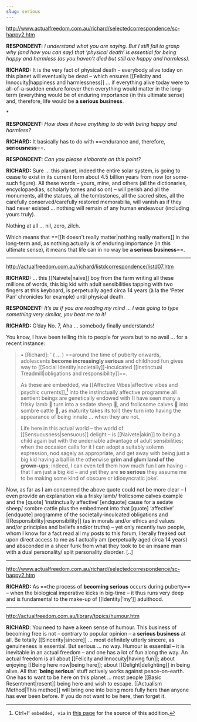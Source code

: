 ```yaml
---
slug: serious
---
```


http://www.actualfreedom.com.au/richard/selectedcorrespondence/sc-happy2.htm

**RESPONDENT:** _I understand what you are saying. But I still fail to grasp why (and how you can say) that ‘physical death’ is essential for being happy and harmless (as you haven’t died but still are happy and harmless)._

**RICHARD:** It is the very fact of physical death – everybody alive today on this planet will eventually be dead – which ensures [[Felicity and Innocuity|happiness and harmlessness]] ... if everything alive today were to all-of-a-sudden endure forever then everything would matter in the long-term (everything would be of enduring importance (in this ultimate sense) and, therefore, life would be **a serious business**.

\*

**RESPONDENT:** _How does it have anything to do with being happy and harmless?_

**RICHARD:** It basically has to do with ==endurance and, therefore, **seriousness**==.

**RESPONDENT:** _Can you please elaborate on this point?_

**RICHARD:** Sure ... this planet, indeed the entire solar system, is going to cease to exist in its current form about 4.5 billion years from now (or some-such figure). All these words – yours, mine, and others (all the dictionaries, encyclopaedias, scholarly tomes and so on) – will perish and all the monuments, all the statues, all the tombstones, all the sacred sites, all the carefully conserved/carefully restored memorabilia, will vanish as if they had never existed ... nothing will remain of any human endeavour (including yours truly).

Nothing at all ... nil, zero, zilch.

Which means that ==[[It doesn't really matter|nothing really matters]] in the long-term and, as nothing actually is of enduring importance (in this ultimate sense), it means that life can in no way be **a serious business**==.

---

http://actualfreedom.com.au/richard/listdcorrespondence/listd07.htm

**RICHARD:** ... this [[Naivete|naive]] boy from the farm writing all these millions of words, this big kid with adult sensibilities tapping with two fingers at this keyboard, is perpetually aged circa 14 years (à la the ‘Peter Pan’ chronicles for example) until physical death.

**RESPONDENT:** _It’s as if you are reading my mind ... I was going to type something very similar, you beat me to it!_

**RICHARD:** G’day No. 7, Aha ... somebody finally understands!

You know, I have been telling this to people for years but to no avail ... for a recent instance:

> • \[Richard\]: ‘ ( ... ) ==around the time of puberty onwards, adolescents **become increasingly serious** and childhood fun gives way to [[Social Identity|societally]]-inculcated [[Instinctual Treadmill|obligations and responsibility]]==.
> 
> As these are embedded, via [[Affective Vibes|affective vibes and psychic currents]],[^ed] into the instinctually affective programme all sentient beings are genetically endowed with (I have seen many a frisky lamb 🐑 turn into a sedate sheep 🐑, and frolicsome calves 🐄 into sombre cattle 🐄, as maturity takes its toll) they turn into having the appearance of being innate ... when they are not.
> 
> Life here in this actual world – the world of [[Sensuousness|sensuous]] delight – is [[Naivete|akin]] to being a child again but with the undeniable advantage of adult sensibilities; when the occasion calls for it I can adopt a suitably solemn expression, nod sagely as appropriate, and get away with being just a big kid having a ball in the otherwise **grim and glum land of the grown-ups**; indeed, I can even tell them how much fun I am having – that I am just a big kid – and yet they are **so serious** they assume me to be making some kind of obscure or idiosyncratic joke’.

Now, as far as I am concerned the above quote could not be more clear – I even provide an explanation via a frisky lamb/ frolicsome calves example and the \[quote\] ‘instinctually affective’ \[endquote\] cause for a sedate sheep/ sombre cattle plus the embedment into that \[quote\] ‘affective’ \[endquote\] programme of the societally-inculcated obligations and [[Responsibility|responsibility]] (as in morals and/or ethics and values and/or principles and beliefs and/or truths) – yet only recently two people, whom I know for a fact read all my posts to this forum, literally freaked out upon direct access to me as I actually am (perpetually aged circa 14 years) and absconded in a sheer funk from what they took to be an insane man with a dual personality/ split personality disorder. [..]

---

http://www.actualfreedom.com.au/richard/selectedcorrespondence/sc-happy2.htm

**RICHARD:** As ==the process of **becoming serious** occurs during puberty== – when the biological imperative kicks in big-time – it thus runs very deep and is fundamental to the make-up of [[Identity|‘my’]] adulthood.

[^ed]: Ctrl+F `embedded, via` in [this page](http://www.actualfreedom.com.au/richard/listdcorrespondence/listd06.htm) for the source of this addition.

---

http://actualfreedom.com.au/library/topics/humour.htm

**RICHARD**: You need to have a keen sense of humour. This business of becoming free is not – contrary to popular opinion – a **serious business** at all. Be totally [[Sincerity|sincere]] ... most definitely utterly sincere, as genuineness is essential. But serious ... no way. Humour is essential – it is inevitable in an actual freedom – and one has a lot of fun along the way. An actual freedom is all about [[Felicity and Innocuity|having fun]]; about enjoying [[Being here now|being here]]; about [[Delight|delighting]] in being alive. All that ‘**being serious**’ stuff actively works against peace-on-earth. One has to want to be here on this planet … most people [[Basic Resentment|resent]] being here and wish to escape. [[Actualism Method|This method]] will bring one into being more fully here than anyone has ever been before. If you do not want to be here, then forget it.
